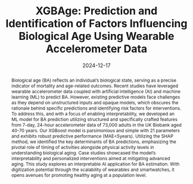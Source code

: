 ---
title: 'XGBAge: Prediction and Identification of Factors Influencing Biological Age Using Wearable Accelerometer Data'

# Authors
# If you created a profile for a user (e.g. the default `admin` user), write the username (folder name) here
# and it will be replaced with their full name and linked to their profile.
authors:
  - admin
  - Elgar Fleisch
  - Filipe Barata

# Author notes (optional)
author_notes:
  #- 'Equal contribution'
  #- 'Equal contribution'

date: '2024-12-17'
doi: 'http://doi.org/10.1109/EMBC53108.2024.10781878'

# Schedule page publish date (NOT publication's date).
#publishDate: '2023-01-01T00:00:00Z'

# Publication type.
# Accepts a single type but formatted as a YAML list (for Hugo requirements).
# Enter a publication type from the CSL standard.
publication_types: ['conference-journal']

# Publication name and optional abbreviated publication name.
publication: In *2024 46th Annual International Conference of the IEEE Engineering in Medicine and Biology Society (EMBC)*
#publication_short: In *Scientific Reports*

abstract: Biological age (BA) reflects an individual’s biological state, serving as a precise indicator of mortality and age-related outcomes. Recent studies have leveraged wearable accelerometer data coupled with artificial intelligence (AI) and machine learning (ML) to predict BA. However, existing predictive models face challenges as they depend on unstructured inputs and opaque models, which obscures the rationale behind specific predictions and identifying risk factors for interventions. To address this, and with a focus of enabling interpretability, we developed an ML model for BA prediction utilizing structured and specifically crafted features from 7-day, 24-hour accelerometer data of 73,000 adults in the UK Biobank aged 40-70 years. Our XGBoost model is parsimonious and simple with 21 parameters and exhibits robust predictive performance (MAE<5years). Utilizing the SHAP method, we identified the key determinants of BA predictions, emphasizing the pivotal role of timing of activities alongside physical activity levels in understanding biological aging. Case studies showcased the model’s interpretability and personalized interventions aimed at mitigating advanced aging. This study explores an interpretable AI application for BA estimation. With digitization potential through the scalability of wearables and smartwatches, it opens avenues for promoting healthy aging at a population level.

# Summary. An optional shortened abstract.
#summary: Lorem ipsum dolor sit amet, consectetur adipiscing elit. Duis posuere tellus ac convallis placerat. Proin tincidunt magna sed ex sollicitudin condimentum.

tags: 
- digital biomarker
- digital age
- biological age
- wearables
- machine learning
- explainable AI
- interpretable ML
- SHAP 
- XGBoost
- NHANES
- UK Biobank

# Display this page in the Featured widget?
featured: false

# Featured image
# To use, add an image named `featured.jpg/png` to your page's folder. 
image:
  caption: 'Image credit: Jinjoo Shim'
  focal_point: ""
  preview_only: false


---